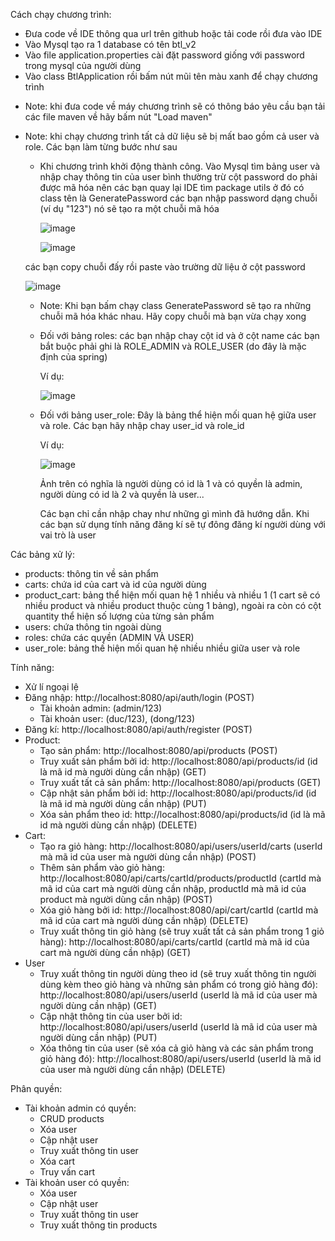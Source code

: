 Cách chạy chương trình:
  - Đưa code về IDE thông qua url trên github hoặc tải code rồi đưa vào IDE
  - Vào Mysql tạo ra 1 database có tên btl_v2
  - Vào file application.properties cài đặt password giống với password trong mysql của người dùng
  - Vào class BtlApplication rồi bấm nút mũi tên màu xanh để chạy chương trình
  * Note: khi đưa code về máy chương trình sẽ có thông báo yêu cầu bạn tải các file maven về hãy bấm nút "Load maven"
  * Note: khi chạy chương trình tất cả dữ liệu sẽ bị mất bao gồm cả user và role. Các bạn làm từng bước như sau
    + Khi chương trình khởi động thành công. Vào Mysql tìm bảng user và nhập chay thông tin của user bình thường trừ cột password do phải được mã hóa nên
      các bạn quay lại IDE tìm package utils ở đó có class tên là GeneratePassword các bạn nhập password dạng chuỗi (ví dụ "123") nó sẽ tạo ra một chuỗi mã hóa


         ![image](https://github.com/viethoang139/btl_v2/assets/93482932/8b5bbfd2-8b38-4a75-9f5d-cdb19578f9c0)





      ![image](https://github.com/viethoang139/btl_v2/assets/93482932/1d283cb0-487b-476c-ae64-355b77447ced)




     các bạn copy chuỗi đấy rồi paste vào trường dữ liệu ở cột password





    ![image](https://github.com/viethoang139/btl_v2/assets/93482932/3fe5866f-d0d5-481b-9fd8-a5229cc5ca07)






    * Note: Khi bạn bấm chạy class GeneratePassword sẽ tạo ra những chuỗi mã hóa khác nhau. Hãy copy chuỗi mà bạn vừa chạy xong
    + Đối với bảng roles: các bạn nhập chay cột id và ở cột name các bạn bắt buộc phải ghi là ROLE_ADMIN và ROLE_USER (do đây là mặc định của spring)
      
      Ví dụ:

      ![image](https://github.com/viethoang139/btl_v2/assets/93482932/5af96a43-7ab1-49d7-a34e-86ef4f24ef38)

      
    + Đối với bảng user_role: Đây là bảng thể hiện mối quan hệ giữa user và role. Các bạn hãy nhập chay user_id và role_id
   
      Ví dụ:


      ![image](https://github.com/viethoang139/btl_v2/assets/93482932/2e201f23-cafe-4cae-959b-6929e4688d64)


      Ảnh trên có nghĩa là người dùng có id là 1 và có quyền là admin, người dùng có id là 2 và quyền là user...

      Các bạn chỉ cần nhập chay như những gì mình đã hướng dẫn. Khi các bạn sử dụng tính năng đăng kí sẽ tự đông đăng kí người dùng với vai trò là user

      

Các bảng xử lý:
  - products: thông tin về sản phẩm
  - carts: chứa id của cart và id của người dùng
  - product_cart: bảng thể hiện mối quan hệ 1 nhiều và nhiều 1 (1 cart sẽ có nhiều product và nhiều product thuộc cùng 1 bảng), ngoài ra còn có cột quantity
    thể hiện số lượng của từng sản phẩm
  - users: chứa thông tin ngoài dùng
  - roles: chứa các quyền (ADMIN VÀ USER)
  - user_role: bảng thế hiện mối quan hệ nhiều nhiều giữa user và role

Tính năng:
  - Xử lí ngoại lệ
  - Đăng nhập: http://localhost:8080/api/auth/login (POST)
    + Tài khoản admin: (admin/123)
    + Tài khoản user: (duc/123), (dong/123)
  - Đăng kí: http://localhost:8080/api/auth/register (POST)
  - Product:
    + Tạo sản phẩm: http://localhost:8080/api/products (POST)
    + Truy xuất sản phẩm bởi id: http://localhost:8080/api/products/id (id là mã id mà người dùng cần nhập) (GET)
    + Truy xuất tất cả sản phẩm: http://localhost:8080/api/products (GET)
    + Cập nhật sản phẩm bởi id: http://localhost:8080/api/products/id (id là mã id mà người dùng cần nhập) (PUT)
    + Xóa sản phẩm theo id: http://localhost:8080/api/products/id (id là mã id mà người dùng cần nhập) (DELETE)
  - Cart:
    + Tạo ra giỏ hàng: http://localhost:8080/api/users/userId/carts (userId mà mã id của user mà người dùng cần nhập) (POST)
    + Thêm sản phẩm vào giỏ hàng: http://localhost:8080/api/carts/cartId/products/productId (cartId mà mã id của cart mà người dùng cần nhập, productId mà mã
      id của product mà người dùng cần nhập) (POST)
    + Xóa giỏ hàng bởi id: http://localhost:8080/api/cart/cartId (cartId mà mã id của cart mà người dùng cần nhập) (DELETE)
    + Truy xuất thông tin giỏ hàng (sẽ truy xuất tất cả sản phẩm trong 1 giỏ hàng): http://localhost:8080/api/carts/cartId (cartId mà mã id của cart mà người dùng cần nhập) (GET)
  - User
    + Truy xuất thông tin người dùng theo id (sẽ truy xuất thông tin người dùng kèm theo giỏ hàng và những sản phẩm có trong giỏ hàng đó):
      http://localhost:8080/api/users/userId (userId là mã id của user mà người dùng cần nhập) (GET)
    + Cập nhật thông tin của user bởi id: http://localhost:8080/api/users/userId (userId là mã id của user mà người dùng cần nhập) (PUT)
    + Xóa thông tin của user (sẽ xóa cả giỏ hàng và các sản phẩm trong giỏ hàng đó):  http://localhost:8080/api/users/userId (userId là mã id của user mà người dùng cần nhập) (DELETE)

Phân quyền:
  - Tài khoản admin có quyền: 
    + CRUD products
    + Xóa user
    + Cập nhật user
    + Truy xuất thông tin user
    + Xóa cart 
    + Truy vấn cart
  - Tài khoản user có quyền: 
    + Xóa user
    + Cập nhật user
    + Truy xuất thông tin user
    + Truy xuất thông tin products
  



